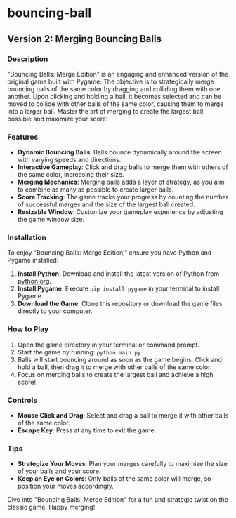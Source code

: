 # bouncing-ball

## Version 2: Merging Bouncing Balls

### Description

"Bouncing Balls: Merge Edition" is an engaging and enhanced version of the original game built with Pygame. The objective is to strategically merge bouncing balls of the same color by dragging and colliding them with one another. Upon clicking and holding a ball, it becomes selected and can be moved to collide with other balls of the same color, causing them to merge into a larger ball. Master the art of merging to create the largest ball possible and maximize your score!

### Features

- **Dynamic Bouncing Balls**: Balls bounce dynamically around the screen with varying speeds and directions.
- **Interactive Gameplay**: Click and drag balls to merge them with others of the same color, increasing their size.
- **Merging Mechanics**: Merging balls adds a layer of strategy, as you aim to combine as many as possible to create larger balls.
- **Score Tracking**: The game tracks your progress by counting the number of successful merges and the size of the largest ball created.
- **Resizable Window**: Customize your gameplay experience by adjusting the game window size.

### Installation

To enjoy "Bouncing Balls: Merge Edition," ensure you have Python and Pygame installed:

1. **Install Python**: Download and install the latest version of Python from [python.org](https://www.python.org/).
2. **Install Pygame**: Execute `pip install pygame` in your terminal to install Pygame.
3. **Download the Game**: Clone this repository or download the game files directly to your computer.

### How to Play

1. Open the game directory in your terminal or command prompt.
2. Start the game by running: `python main.py`
3. Balls will start bouncing around as soon as the game begins. Click and hold a ball, then drag it to merge with other balls of the same color.
4. Focus on merging balls to create the largest ball and achieve a high score!

### Controls

- **Mouse Click and Drag**: Select and drag a ball to merge it with other balls of the same color.
- **Escape Key**: Press at any time to exit the game.

### Tips

- **Strategize Your Moves**: Plan your merges carefully to maximize the size of your balls and your score.
- **Keep an Eye on Colors**: Only balls of the same color will merge, so position your moves accordingly.

Dive into "Bouncing Balls: Merge Edition" for a fun and strategic twist on the classic game. Happy merging!





